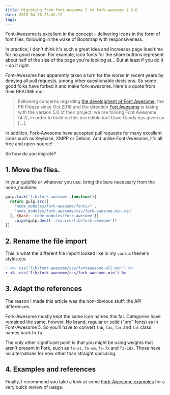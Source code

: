 ```yaml
---
title: Migrating from font-awesome 5 to fork-awesome 1.0.0
date: 2018-04-30 23:42:17
tags:
---
```


Font-Awesome is excellent in the concept - delivering icons in the form of font files, following in the wake of Bootstrap with responsiveness.

In practice, I don't think it's such a great idea and increases page load time for no good reason. 
For example, icon fonts for the share buttons represent about half of the size of the page you're looking at... 
But at least if you do it - do it right.

Font-Awesome has apparently taken a turn for the worse in recent years by denying all pull requests, among other questionable decisions.
So some good folks have forked it and make fork-awesome. Here's a quote from their README.md:

>Following concerns regarding [the development of Font Awesome](https://github.com/FortAwesome/Font-Awesome/issues/12199#issuecomment-362919956), the PR Freeze since Oct 2016 and the direction [Fort Awesome](https://fortawesome.com/) is taking with the version 5.0 of their project, we are forking Font Awesome (4.7), in order to build on this incredible tool Dave Gandy has given us [...].

In addition, Fork-Awesome have accepted pull requests for many excellent icons such as Keybase, XMPP or Debian.
And unlike Font-Awesome, it's all free and open-source!

So how do you migrate?

## 1. Move the files.

In your gulpfile or whatever you use, bring the bare necessary from the node_modules:

```js
gulp.task('lib:fork-awesome',function(){
  return gulp.src([
    'node_modules/fork-awesome/fonts/*',
    'node_modules/fork-awesome/css/fork-awesome.min.css'
  ], {base: 'node_modules/fork-awesome'})
    .pipe(gulp.dest('./source/lib/fork-awesome'))
})
```

## 2. Rename the file import

This is what the different file import looked like in my `cactus` theme's styles.ejs:

```diff
- <%- css('lib/font-awesome/css/fontawesome-all.min') %>
+ <%- css('lib/fork-awesome/css/fork-awesome.min') %>
```

## 3. Adapt the references

The reason I made this article was the non-obvious stuff: the API differences.

Fork-Awesome mostly kept the same icon names this far. Categories have remained the same, howver. No brand, regular or solid ("pro" fonts) as in Font-Awesome 5. 
So you'll have to convert `fab`, `fas`, `far` and `fal` class names back to `fa`.

The only other significant point is that you might be using weights that aren't present in Fork,
such as `fa-xs`, `fa-sm`, `fa-7x` and `fa-10x`. Those have no alternatives for now other than straight upscaling.

## 4. Examples and references

Finally, I recommend you take a look at some [Fork-Awesome examples](https://forkawesome.github.io/Fork-Awesome/examples/) for a very quick review of usage.